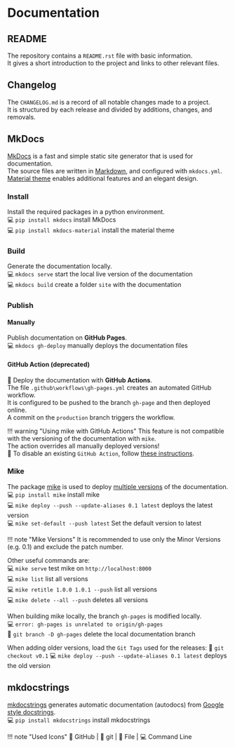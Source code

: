 # Documentation

## README
The repository contains a `README.rst` file with basic information. <br>
It gives a short introduction to the project and links to other relevant files.

## Changelog
The `CHANGELOG.md` is a record of all notable changes made to a project. <br>
It is structured by each release and divided by additions, changes, and removals. <br>

## MkDocs
[MkDocs](https://www.mkdocs.org/) is a fast and simple static site generator that is used for documentation. <br>
The source files are written in [Markdown](https://www.markdownguide.org/cheat-sheet/), and configured with `mkdocs.yml`. <br>
[Material theme](https://squidfunk.github.io/mkdocs-material/) enables 
additional features and an elegant design. <br>

### Install
Install the required packages in a python environment. <br>
💻 `pip install mkdocs` install MkDocs <br>
💻 `pip install mkdocs-material` install the material theme

### Build
Generate the documentation locally. <br>
💻 `mkdocs serve` start the local live version of the documentation <br>
💻 `mkdocs build` create a folder `site` with the documentation

### Publish

#### Manually
Publish documentation on **GitHub Pages**. <br>
💻 `mkdocs gh-deploy` manually deploys the documentation files

#### GitHub Action (deprecated)
🐙 Deploy the documentation with **GitHub Actions**. <br>
The file `.github\workflows\gh-pages.yml` creates an automated GitHub workflow. <br>
It is configured to be pushed to the branch `gh-page` and then deployed online. <br>
A commit on the `production` branch triggers the workflow. 

!!! warning "Using mike with GitHub Actions"
    This feature is not compatible with the versioning of the documentation with `mike`. <br>
    The action overrides all manually deployed versions! <br>
    🐙 To disable an existing `GitHub Action`, follow [these instructions](https://docs.github.com/de/enterprise-cloud@latest/actions/using-workflows/disabling-and-enabling-a-workflow).

### Mike
The package [mike](https://github.com/jimporter/mike) is used to deploy [multiple versions](https://squidfunk.github.io/mkdocs-material/setup/setting-up-versioning/?h=versioning) of the documentation.<br>
💻 `pip install mike` install mike <br>
💻 `mike deploy --push --update-aliases 0.1 latest` deploys the latest version <br>
💻 `mike set-default --push latest` Set the default version to latest

!!! note "Mike Versions"
    It is recommended to use only the Minor Versions (e.g. 0.1) and exclude the patch number.

Other useful commands are: <br>
💻 `mike serve` test mike on `http://localhost:8000` <br>
💻 `mike list` list all versions <br>
💻 `mike retitle 1.0.0 1.0.1 --push` list all versions <br>
💻 `mike delete --all --push` deletes all versions

When building mike locally, the branch `gh-pages` is modified locally. <br>
💻 `error: gh-pages is unrelated to origin/gh-pages` <br>
💠 `git branch -D gh-pages` delete the local documentation branch

When adding older versions, load the `Git Tags` used for the releases:
💠 `git checkout v0.1` 
💻 `mike deploy --push --update-aliases 0.1 latest` deploys the old version <br>

## mkdocstrings
[mkdocstrings](https://mkdocstrings.github.io/) generates automatic 
documentation (autodocs) from [Google style docstrings](https://sphinxcontrib-napoleon.readthedocs.io/en/latest/example_google.html). <br>
💻 `pip install mkdocstrings` install mkdocstrings


!!! note "Used Icons"
    🐙 GitHub | 💠 git | 📝 File | 💻 Command Line
